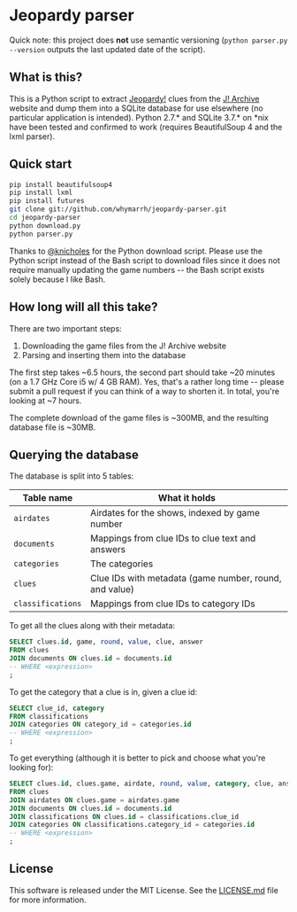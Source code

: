 Jeopardy parser
===============

Quick note: this project does **not** use semantic versioning (`python parser.py --version` outputs the last updated date of the script).

What is this?
-------------

This is a Python script to extract [Jeopardy!] clues from the [J! Archive] website and dump them into a SQLite database for use elsewhere (no particular application is intended). Python 2.7.* and SQLite 3.7.* on *nix have been tested and confirmed to work (requires BeautifulSoup 4 and the lxml parser).

  [Jeopardy!]:http://www.jeopardy.com/
  [J! Archive]:http://j-archive.com/

Quick start
-----------

```bash
pip install beautifulsoup4
pip install lxml
pip install futures
git clone git://github.com/whymarrh/jeopardy-parser.git
cd jeopardy-parser
python download.py
python parser.py
```

Thanks to [@knicholes](https://github.com/knicholes) for the Python download script. Please use the Python script instead of the Bash script to download files since it does not require manually updating the game numbers -- the Bash script exists solely because I like Bash.

How long will all this take?
----------------------------

There are two important steps:

1. Downloading the game files from the J! Archive website
2. Parsing and inserting them into the database

The first step takes ~6.5 hours, the second part should take ~20 minutes (on a 1.7 GHz Core i5 w/ 4 GB RAM). Yes, that's a rather long time -- please submit a pull request if you can think of a way to shorten it. In total, you're looking at ~7 hours.

The complete download of the game files is ~300MB, and the resulting database file is ~30MB.

Querying the database
---------------------

The database is split into 5 tables:

| Table name        | What it holds                                          |
| ----------------- | ------------------------------------------------------ |
| `airdates`        | Airdates for the shows, indexed by game number         |
| `documents`       | Mappings from clue IDs to clue text and answers        |
| `categories`      | The categories                                         |
| `clues`           | Clue IDs with metadata (game number, round, and value) |
| `classifications` | Mappings from clue IDs to category IDs                 |

To get all the clues along with their metadata:

```sql
SELECT clues.id, game, round, value, clue, answer
FROM clues
JOIN documents ON clues.id = documents.id
-- WHERE <expression>
;
```

To get the category that a clue is in, given a clue id:

```sql
SELECT clue_id, category
FROM classifications
JOIN categories ON category_id = categories.id
-- WHERE <expression>
;
```

To get everything (although it is better to pick and choose what you're looking for):

```sql
SELECT clues.id, clues.game, airdate, round, value, category, clue, answer
FROM clues
JOIN airdates ON clues.game = airdates.game
JOIN documents ON clues.id = documents.id
JOIN classifications ON clues.id = classifications.clue_id
JOIN categories ON classifications.category_id = categories.id
-- WHERE <expression>
;
```

License
-------

This software is released under the MIT License. See the [LICENSE.md](LICENSE.md) file for more information.
